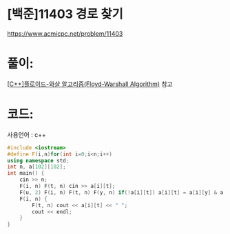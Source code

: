# [백준]11403 경로 찾기

https://www.acmicpc.net/problem/11403

# 풀이:

[[C++\]플로이드-와샬 알고리즘(Floyd-Warshall Algorithm)](https://jyukki97.github.io/learn/2020-02-27-floydwarshall/) 참고



# **코드:** 

사용언어 : c++
```c++
#include <iostream>
#define F(i,n)for(int i=0;i<n;i++)
using namespace std;
int n, a[102][102];
int main() {
	cin >> n;
	F(i, n)	F(t, n)	cin >> a[i][t];
	F(u, 2) F(i, n)	F(t, n)	F(y, n) if(!a[i][t]) a[i][t] = a[i][y] & a[y][t];
	F(i, n) {
		F(t, n) cout << a[i][t] << " ";
		cout << endl;
	}
}
```


